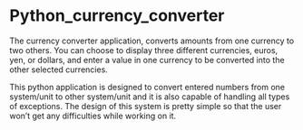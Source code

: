 # Python_currency_converter
The currency converter application, converts amounts from one currency to two others. You can choose to display three different currencies, euros, yen, or dollars, and enter a value in one currency to be converted into the other selected currencies.

This python application is designed to convert entered numbers from one system/unit to other system/unit and it is also capable of handling all types of exceptions. The design of this system is pretty simple so that the user won’t get any difficulties while working on it.
